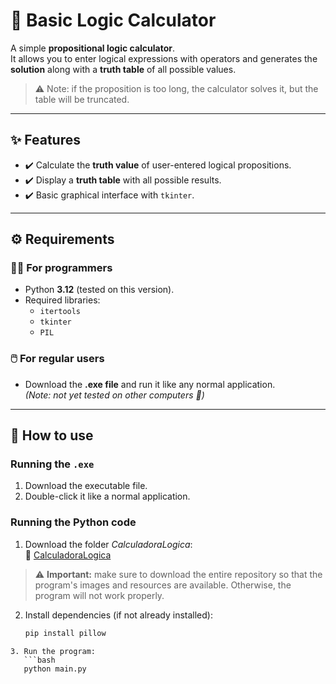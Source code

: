 # 🧮 Basic Logic Calculator

A simple **propositional logic calculator**.  
It allows you to enter logical expressions with operators and generates the **solution** along with a **truth table** of all possible values.  

> ⚠️ Note: if the proposition is too long, the calculator solves it, but the table will be truncated.

---

## ✨ Features
- ✔️ Calculate the **truth value** of user-entered logical propositions.  
- ✔️ Display a **truth table** with all possible results.  
- ✔️ Basic graphical interface with `tkinter`.  

---

## ⚙️ Requirements

### 👩‍💻 For programmers
- Python **3.12** (tested on this version).  
- Required libraries:
  - `itertools`
  - `tkinter`
  - `PIL`  

### 🖱️ For regular users
- Download the **.exe file** and run it like any normal application.  
  *(Note: not yet tested on other computers 👀)*  

---

## 🚀 How to use

### Running the `.exe`
1. Download the executable file.  
2. Double-click it like a normal application.  

### Running the Python code
1. Download the folder *CalculadoraLogica*:  
 📂 [CalculadoraLogica](https://github.com/AravidEz/Logic-Calculator/tree/main/CalculadoraLogica)
> ⚠️ **Important:** make sure to download the entire repository so that the program's images and resources are available. Otherwise, the program will not work properly.

2. Install dependencies (if not already installed):
   ```bash
   pip install pillow
```
3. Run the program:
   ```bash
   python main.py
